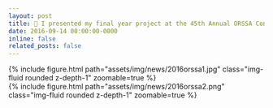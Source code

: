 ```yaml
---
layout: post
title: 🎤 I presented my final year project at the 45th Annual ORSSA Conference in Stellenbosch
date: 2016-09-14 00:00:00-0000
inline: false
related_posts: false
---
```


<div class="row mt-3">
    <div class="col-sm mt-3 mt-md-0">
        {% include figure.html path="assets/img/news/2016orssa1.jpg" class="img-fluid rounded z-depth-1" zoomable=true %}
    </div>
    <div class="col-sm mt-3 mt-md-0">
        {% include figure.html path="assets/img/news/2016orssa2.png" class="img-fluid rounded z-depth-1" zoomable=true %}
    </div>
</div>
